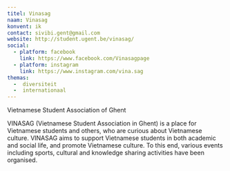 ```yaml
---
titel: Vinasag
naam: Vinasag
konvent: ik
contact: sivibi.gent@gmail.com
website: http://student.ugent.be/vinasag/
social:
  - platform: facebook
    link: https://www.facebook.com/Vinasagpage
  - platform: instagram
    link: https://www.instagram.com/vina.sag
themas:
  -  diversiteit
  -  internationaal
---
```


Vietnamese Student Association of Ghent

VINASAG (Vietnamese Student Association in Ghent) is a place for Vietnamese students and others, who are curious about Vietnamese culture. VINASAG aims to support Vietnamese students in both academic and social life, and promote Vietnamese culture. To this end, various events including sports, cultural and knowledge sharing activities have been organised.
